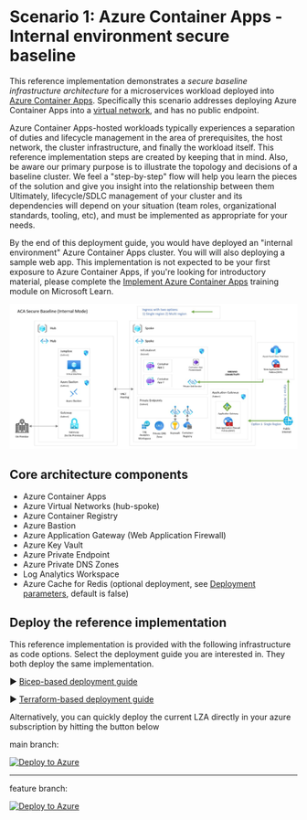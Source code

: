 # Scenario 1: Azure Container Apps - Internal environment secure baseline

This reference implementation demonstrates a *secure baseline infrastructure architecture* for a microservices workload deployed into [Azure Container Apps](https://learn.microsoft.com/azure/container-apps). Specifically this scenario addresses deploying Azure Container Apps into a [virtual network](https://learn.microsoft.com/azure/container-apps/vnet-custom-internal), and has no public endpoint.

Azure Container Apps-hosted workloads typically experiences a separation of duties and lifecycle management in the area of prerequisites, the host network, the cluster infrastructure, and finally the workload itself. This reference implementation steps are created by keeping that in mind. Also, be aware our primary purpose is to illustrate the topology and decisions of a baseline cluster. We feel a "step-by-step" flow will help you learn the pieces of the solution and give you insight into the relationship between them Ultimately, lifecycle/SDLC management of your cluster and its dependencies will depend on your situation (team roles, organizational standards, tooling, etc), and must be implemented as appropriate for your needs.

By the end of this deployment guide, you would have deployed an "internal environment" Azure Container Apps cluster. You will will also deploying a sample web app. This implementation is not expected to be your first exposure to Azure Container Apps, if you're looking for introductory material, please complete the [Implement Azure Container Apps](https://learn.microsoft.com/training/modules/implement-azure-container-apps/) training module on Microsoft Learn.

![Architectural diagram showing an Azure Container Apps deployment in a spoke virtual network.](../../docs/media/acaInternal/aca-internal.png.jpg)

## Core architecture components

- Azure Container Apps
- Azure Virtual Networks (hub-spoke)
- Azure Container Registry
- Azure Bastion
- Azure Application Gateway (Web Application Firewall)
- Azure Key Vault
- Azure Private Endpoint
- Azure Private DNS Zones
- Log Analytics Workspace
- Azure Cache for Redis (optional deployment, see [Deployment parameters](./bicep/README.md#standalone-deployment-guide), default is false)

## Deploy the reference implementation

This reference implementation is provided with the following infrastructure as code options. Select the deployment guide you are interested in. They both deploy the same implementation.

:arrow_forward: [Bicep-based deployment guide](./bicep)

:arrow_forward: [Terraform-based deployment guide](./terraform)

Alternatively, you can quickly deploy the current LZA directly in your azure subscription by hitting the button below

main branch: 

[![Deploy to Azure](https://aka.ms/deploytoazurebutton)](https://portal.azure.com/#view/Microsoft_Azure_CreateUIDef/CustomDeploymentBlade/uri/https%3A%2F%2Fraw.githubusercontent.com%2Fazure%2Faca-landing-zone-accelerator%2Fmain%2Fscenarios%2Faca-internal%2Fazure-resource-manager%2Fmain.json/uiFormDefinitionUri/https%3A%2F%2Fraw.githubusercontent.com%2Fazure%2Fappservice-landing-zone-accelerator%2Fmain%2Fscenarios%2Faca-internal%2Fazure-resource-manager%2Fmain-portal-ux.json)


---

feature branch: 

[![Deploy to Azure](https://aka.ms/deploytoazurebutton)](https://portal.azure.com/#view/Microsoft_Azure_CreateUIDef/CustomDeploymentBlade/uri/https%3A%2F%2Fraw.githubusercontent.com%2Fazure%2Faca-landing-zone-accelerator%2Ffeat%2Fcustom-ux%2Fscenarios%2Faca-internal%2Fazure-resource-manager%2Fmain.json/uiFormDefinitionUri/https%3A%2F%2Fraw.githubusercontent.com%2Fazure%2Fappservice-landing-zone-accelerator%2Ffeat%2Fcustom-ux%2Fscenarios%2Faca-internal%2Fazure-resource-manager%2Fmain-portal-ux.json)